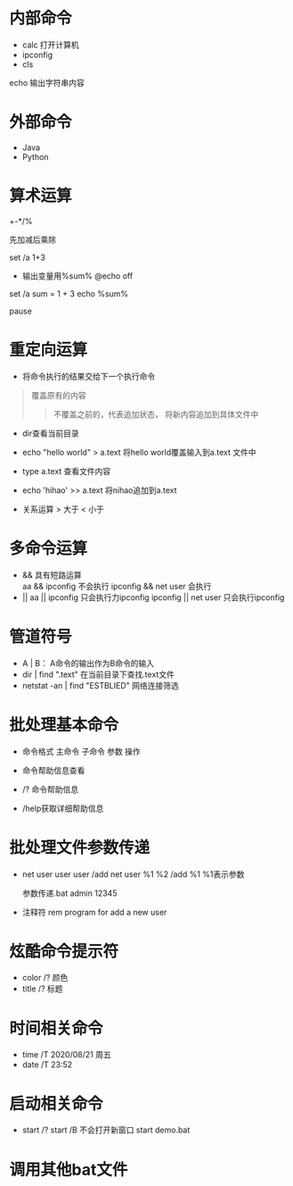 # 内部命令

- calc 打开计算机
- ipconfig
- cls

 echo 输出字符串内容

# 外部命令

- Java
- Python

# 算术运算

+-*/%

先加减后乘除

set /a 1+3

- 输出变量用%sum%
@echo off

set /a sum = 1 + 3
echo %sum%

pause

# 重定向运算

- 将命令执行的结果交给下一个执行命令

>覆盖原有的内容
>>不覆盖之前的，代表追加状态， 将新内容追加到具体文件中

- dir查看当前目录
- echo "hello world" > a.text  将hello world覆盖输入到a.text 文件中
- type a.text 查看文件内容
- echo 'hihao' >> a.text 将nihao追加到a.text

- 关系运算 > 大于 < 小于

# 多命令运算

- && 具有短路运算   
  aa && ipconfig  不会执行
  ipconfig && net user  会执行
- || 
  aa || ipconfig  只会执行力ipconfig
  ipconfig || net user 只会执行ipconfig

# 管道符号

- A | B： A命令的输出作为B命令的输入
- dir | find ".text"  在当前目录下查找.text文件
- netstat -an | find "ESTBLIED"   网络连接筛选

# 批处理基本命令

- 命令格式 
  主命令  子命令  参数  操作
- 命令帮助信息查看

- /? 命令帮助信息
- /help获取详细帮助信息

#  批处理文件参数传递

- net user user user /add
  net user %1 %2 /add   %1 %1表示参数

  参数传递.bat admin  12345

- 注释符
  rem program for add a new user

# 炫酷命令提示符

- color /?  颜色
- title /?  标题

# 时间相关命令

- time /T  2020/08/21 周五
- date /T  23:52

# 启动相关命令

- start /?
  start /B 不会打开新窗口
  start demo.bat

# 调用其他bat文件

